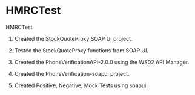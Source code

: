 # HMRCTest
HMRCTest

1. Created the StockQuoteProxy SOAP UI project.

2. Tested the StockQuoteProxy functions from SOAP UI.

3. Created the PhoneVerificationAPI-2.0.0 using the WS02 API Manager.

4. Created the PhoneVerification-soapui project.

5. Created Positive, Negative, Mock Tests using soapui.

